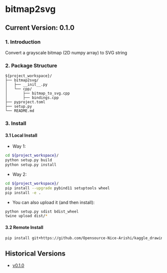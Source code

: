 # bitmap2svg
## Current Version: 0.1.0
### 1. Introduction
Convert a grayscale bitmap (2D numpy array) to SVG string
### 2. Package Structure
```
${project_workspace}/
├── bitmap2svg/
│   ├── __init__.py
│   └── cpp/
│       ├── bitmap_to_svg.cpp
│       ├── bindings.cpp
├── pyproject.toml
├── setup.py
└── README.md
```
### 3. Install
#### 3.1 Local Install
* Way 1:

```bash
cd ${project_workspace}/
python setup.py build
python setup.py install
```
* Way 2:

```bash
cd ${project_workspace}/
pip install --upgrade pybind11 setuptools wheel
pip install -e .
```
* You can also upload it (and then install):

```bash
python setup.py sdist bdist_wheel
twine upload dist/*
``` 
#### 3.2 Remote Install
```bash
pip install git+https://github.com/Opensource-Nice-Arishi/kaggle_drawing_with_LLMs.git@bitmap2svg

```
## Historical Versions
* [v0.1.0](https://github.com/Opensource-Nice-Arishi/kaggle_drawing_with_LLMs/tree/v0.1.0-bitmap2svg)